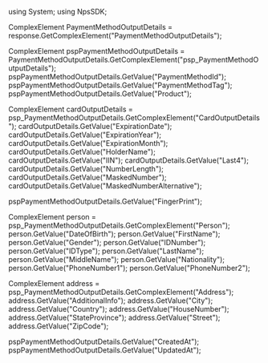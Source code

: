 using System;
using NpsSDK;

ComplexElement PaymentMethodOutputDetails = response.GetComplexElement("PaymentMethodOutputDetails");


ComplexElement pspPaymentMethodOutputDetails = PaymentMethodOutputDetails.GetComplexElement("psp_PaymentMethodOutputDetails");
pspPaymentMethodOutputDetails.GetValue("PaymentMethodId");
pspPaymentMethodOutputDetails.GetValue("PaymentMethodTag");
pspPaymentMethodOutputDetails.GetValue("Product");

ComplexElement cardOutputDetails = psp_PaymentMethodOutputDetails.GetComplexElement("CardOutputDetails");
cardOutputDetails.GetValue("ExpirationDate");
cardOutputDetails.GetValue("ExpirationYear");
cardOutputDetails.GetValue("ExpirationMonth");
cardOutputDetails.GetValue("HolderName");
cardOutputDetails.GetValue("IIN");
cardOutputDetails.GetValue("Last4");
cardOutputDetails.GetValue("NumberLength");
cardOutputDetails.GetValue("MaskedNumber");
cardOutputDetails.GetValue("MaskedNumberAlternative");

pspPaymentMethodOutputDetails.GetValue("FingerPrint");

ComplexElement person = psp_PaymentMethodOutputDetails.GetComplexElement("Person");
person.GetValue("DateOfBirth");
person.GetValue("FirstName");
person.GetValue("Gender");
person.GetValue("IDNumber");
person.GetValue("IDType");
person.GetValue("LastName");
person.GetValue("MiddleName");
person.GetValue("Nationality");
person.GetValue("PhoneNumber1");
person.GetValue("PhoneNumber2");


ComplexElement address = psp_PaymentMethodOutputDetails.GetComplexElement("Address");
address.GetValue("AdditionalInfo");
address.GetValue("City");
address.GetValue("Country");
address.GetValue("HouseNumber");
address.GetValue("StateProvince");
address.GetValue("Street");
address.GetValue("ZipCode");

pspPaymentMethodOutputDetails.GetValue("CreatedAt");
pspPaymentMethodOutputDetails.GetValue("UpdatedAt");

